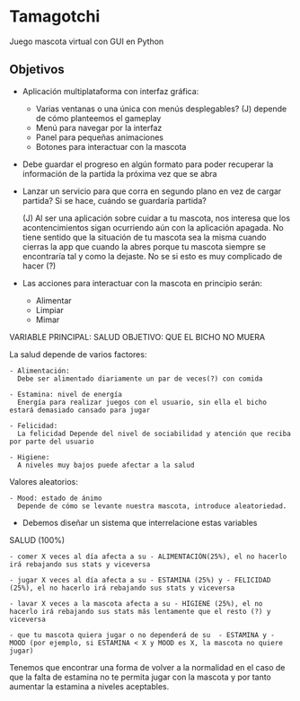 # Tamagotchi

Juego mascota virtual con GUI en Python 

## Objetivos

- Aplicación multiplataforma con interfaz gráfica:
  - Varias ventanas o una única con menús desplegables? (J) depende de cómo planteemos el gameplay
  - Menú para navegar por la interfaz
  - Panel para pequeñas animaciones
  - Botones para interactuar con la mascota
  
- Debe guardar el progreso en algún formato para poder recuperar la información de la partida la próxima vez que se abra
- Lanzar un servicio para que corra en segundo plano en vez de cargar partida? Si se hace, cuándo se guardaría partida?

    (J) Al ser una aplicación sobre cuidar a tu mascota, nos interesa que los acontencimientos sigan ocurriendo aún con la aplicación apagada. No tiene         sentido que la situación de tu mascota sea la misma cuando cierras la app que cuando la abres porque tu mascota siempre se encontraría tal y como la       dejaste. No se si esto es muy complicado de hacer (?)

- Las acciones para interactuar con la mascota en principio serán:
  - Alimentar
  - Limpiar
  - Mimar

VARIABLE PRINCIPAL: SALUD   OBJETIVO: QUE EL BICHO NO MUERA
 
La salud depende de varios factores:
 
    - Alimentación:
      Debe ser alimentado diariamente un par de veces(?) con comida
 
    - Estamina: nivel de energía
      Energía para realizar juegos con el usuario, sin ella el bicho estará demasiado cansado para jugar
      
    - Felicidad:
      La felicidad Depende del nivel de sociabilidad y atención que reciba por parte del usuario
      
    - Higiene:  
      A niveles muy bajos puede afectar a la salud
      
Valores aleatorios:

    - Mood: estado de ánimo
      Depende de cómo se levante nuestra mascota, introduce aleatoriedad.
      
      
- Debemos diseñar un sistema que interrelacione estas variables

SALUD (100%)

    - comer X veces al día afecta a su - ALIMENTACIÓN(25%), el no hacerlo irá rebajando sus stats y viceversa
    
    - jugar X veces al día afecta a su - ESTAMINA (25%) y - FELICIDAD (25%), el no hacerlo irá rebajando sus stats y viceversa
                                 
    - lavar X veces a la mascota afecta a su - HIGIENE (25%), el no hacerlo irá rebajando sus stats más lentamente que el resto (?) y viceversa

    - que tu mascota quiera jugar o no dependerá de su  - ESTAMINA y - MOOD (por ejemplo, si ESTAMINA < X y MOOD es X, la mascota no quiere jugar)
                           
Tenemos que encontrar una forma de volver a la normalidad en el caso de que la falta de estamina no te permita jugar con la mascota y por tanto aumentar la estamina a niveles aceptables.                                                                                               
